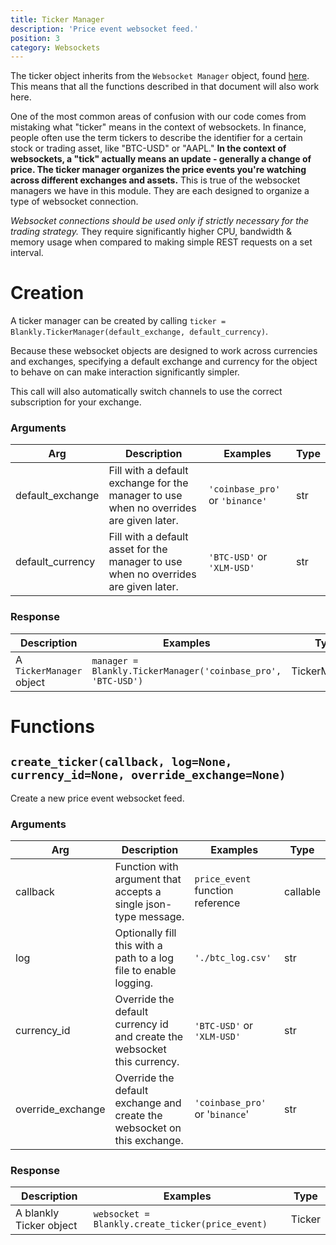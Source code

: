 ```yaml
---
title: Ticker Manager
description: 'Price event websocket feed.'
position: 3
category: Websockets
---
```


The ticker object inherits from the `Websocket Manager` object, found [here](/websockets/websocket_manager). This means that all the functions described in that document will also work here.

One of the most common areas of confusion with our code comes from mistaking what "ticker" means in the context of websockets. 
In finance, people often use the term tickers to describe the identifier for a certain stock or trading asset, like "BTC-USD" or "AAPL."
**In the context of websockets, a "tick" actually means an update - generally a change of price. The ticker manager organizes the price events you're watching across different exchanges and assets.**
This is true of the websocket managers we have in this module. They are each designed to organize a type of websocket connection.

*Websocket connections should be used only if strictly necessary for the trading strategy.* They require significantly higher CPU, bandwidth & memory usage when compared to making simple REST requests on a set interval.

# Creation

A ticker manager can be created by calling `ticker = Blankly.TickerManager(default_exchange, default_currency)`.

Because these websocket objects are designed to work across currencies and exchanges, specifying a default exchange and currency for the object to behave on can make interaction significantly simpler.

This call will also automatically switch channels to use the correct subscription for your exchange.

### Arguments

| Arg              | Description                                                  | Examples                        | Type |
| ---------------- | ------------------------------------------------------------ | ------------------------------- | ---- |
| default_exchange | Fill with a default exchange for the manager to use when no overrides are given later. | `'coinbase_pro'` or `'binance'` | str  |
| default_currency | Fill with a default asset for the manager to use when no overrides are given later. | `'BTC-USD'` or `'XLM-USD'`      | str  |

### Response

| Description              | Examples                                                     | Type          |
| ------------------------ | ------------------------------------------------------------ | ------------- |
| A `TickerManager` object | `manager = Blankly.TickerManager('coinbase_pro', 'BTC-USD')` | TickerManager |

# Functions

## `create_ticker(callback, log=None, currency_id=None, override_exchange=None)`

Create a new price event websocket feed.

### Arguments

| Arg               | Description                                                  | Examples                         | Type     |
| ----------------- | ------------------------------------------------------------ | -------------------------------- | -------- |
| callback          | Function with argument that accepts a single json-type message. | `price_event` function reference | callable |
| log               | Optionally fill this with a path to a log file to enable logging. | `'./btc_log.csv'`                | str      |
| currency_id       | Override the default currency id and create the websocket this currency. | `'BTC-USD'` or `'XLM-USD'`       | str      |
| override_exchange | Override the default exchange and create the websocket on this exchange. | `'coinbase_pro'` or '`binance`'  | str      |

### Response

| Description             | Examples                                         | Type   |
| ----------------------- | ------------------------------------------------ | ------ |
| A blankly Ticker object | `websocket = Blankly.create_ticker(price_event)` | Ticker |

